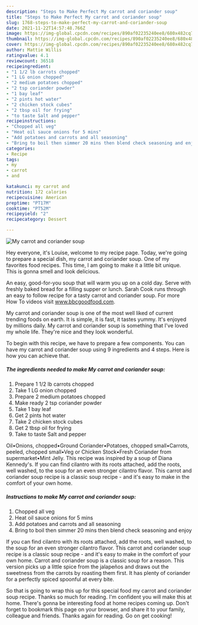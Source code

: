 ```yaml
---
description: "Steps to Make Perfect My carrot and coriander soup"
title: "Steps to Make Perfect My carrot and coriander soup"
slug: 1768-steps-to-make-perfect-my-carrot-and-coriander-soup
date: 2021-11-22T14:57:48.766Z
image: https://img-global.cpcdn.com/recipes/890af02235240ee8/680x482cq70/my-carrot-and-coriander-soup-recipe-main-photo.jpg
thumbnail: https://img-global.cpcdn.com/recipes/890af02235240ee8/680x482cq70/my-carrot-and-coriander-soup-recipe-main-photo.jpg
cover: https://img-global.cpcdn.com/recipes/890af02235240ee8/680x482cq70/my-carrot-and-coriander-soup-recipe-main-photo.jpg
author: Mattie Willis
ratingvalue: 4.1
reviewcount: 36518
recipeingredient:
- "1 1/2 lb carrots chopped"
- "1 LG onion chopped"
- "2 medium potatoes chopped"
- "2 tsp coriander powder"
- "1 bay leaf"
- "2 pints hot water"
- "2 chicken stock cubes"
- "2 tbsp oil for frying"
- "to taste Salt and pepper"
recipeinstructions:
- "Chopped all veg"
- "Heat oil sauce onions for 5 mins"
- "Add potatoes and carrots and all seasoning"
- "Bring to boil then simmer 20 mins then blend check seasoning and enjoy"
categories:
- Recipe
tags:
- my
- carrot
- and

katakunci: my carrot and 
nutrition: 172 calories
recipecuisine: American
preptime: "PT17M"
cooktime: "PT52M"
recipeyield: "2"
recipecategory: Dessert

---
```



![My carrot and coriander soup](https://img-global.cpcdn.com/recipes/890af02235240ee8/680x482cq70/my-carrot-and-coriander-soup-recipe-main-photo.jpg)

Hey everyone, it's Louise, welcome to my recipe page. Today, we're going to prepare a special dish, my carrot and coriander soup. One of my favorites food recipes. This time, I am going to make it a little bit unique. This is gonna smell and look delicious.

An easy, good-for-you soup that will warm you up on a cold day. Serve with freshly baked bread for a filling supper or lunch. Sarah Cook runs through an easy to follow recipe for a tasty carrot and coriander soup. For more How To videos visit www.bbcgoodfood.com.

My carrot and coriander soup is one of the most well liked of current trending foods on earth. It is simple, it is fast, it tastes yummy. It's enjoyed by millions daily. My carrot and coriander soup is something that I've loved my whole life. They're nice and they look wonderful.


To begin with this recipe, we have to prepare a few components. You can have my carrot and coriander soup using 9 ingredients and 4 steps. Here is how you can achieve that.

<!--inarticleads1-->

##### The ingredients needed to make My carrot and coriander soup:

1. Prepare 1 1/2 lb carrots chopped
1. Take 1 LG onion chopped
1. Prepare 2 medium potatoes chopped
1. Make ready 2 tsp coriander powder
1. Take 1 bay leaf
1. Get 2 pints hot water
1. Take 2 chicken stock cubes
1. Get 2 tbsp oil for frying
1. Take to taste Salt and pepper


Oil•Onions, chopped•Ground Coriander•Potatoes, chopped small•Carrots, peeled, chopped small•Veg or Chicken Stock•Fresh Coriander from supermarket•Mint Jelly. This recipe was inspired by a soup of Diana Kennedy's. If you can find cilantro with its roots attached, add the roots, well washed, to the soup for an even stronger cilantro flavor. This carrot and coriander soup recipe is a classic soup recipe - and it's easy to make in the comfort of your own home. 

<!--inarticleads2-->

##### Instructions to make My carrot and coriander soup:

1. Chopped all veg
1. Heat oil sauce onions for 5 mins
1. Add potatoes and carrots and all seasoning
1. Bring to boil then simmer 20 mins then blend check seasoning and enjoy


If you can find cilantro with its roots attached, add the roots, well washed, to the soup for an even stronger cilantro flavor. This carrot and coriander soup recipe is a classic soup recipe - and it's easy to make in the comfort of your own home. Carrot and coriander soup is a classic soup for a reason. This version picks up a little spice from the jalapeños and draws out the sweetness from the carrots by roasting them first. It has plenty of coriander for a perfectly spiced spoonful at every bite. 

So that is going to wrap this up for this special food my carrot and coriander soup recipe. Thanks so much for reading. I'm confident you will make this at home. There's gonna be interesting food at home recipes coming up. Don't forget to bookmark this page on your browser, and share it to your family, colleague and friends. Thanks again for reading. Go on get cooking!
